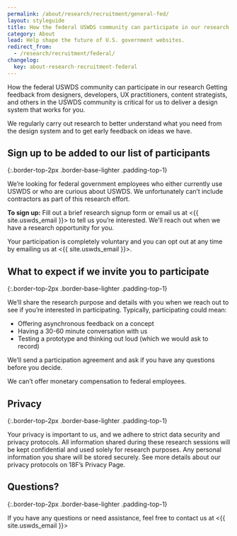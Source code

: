 ```yaml
---
permalink: /about/research/recruitment/general-fed/
layout: styleguide
title: How the federal USWDS community can participate in our research
category: About
lead: Help shape the future of U.S. government websites.
redirect_from:
  - /research/recruitment/federal/
changelog:
  key: about-research-recruitment-federal
---
```


How the federal USWDS community can participate in our research
Getting feedback from designers, developers, UX practitioners, content strategists, and others in the USWDS community is critical for us to deliver a design system that works for you.

We regularly carry out research to better understand what you need from the design system and to get early feedback on ideas we have.

## Sign up to be added to our list of participants

{:.border-top-2px .border-base-lighter .padding-top-1}

We’re looking for federal government employees who either currently use USWDS or who are curious about USWDS. We unfortunately can’t include contractors as part of this research effort.

**To sign up:**  Fill out a brief research signup form or email us at <{{ site.uswds_email }}> to tell us you’re interested. We’ll reach out when we have a research opportunity for you.

Your participation is completely voluntary and you can opt out at any time by emailing us at <{{ site.uswds_email }}>.

## What to expect if we invite you to participate

{:.border-top-2px .border-base-lighter .padding-top-1}

We’ll share the research purpose and details with you when we reach out to see if you’re interested in participating. Typically, participating could mean:

- Offering asynchronous feedback on a concept
- Having a 30-60 minute conversation with us
- Testing a prototype and thinking out loud (which we would ask to record)

We’ll send a participation agreement and ask if you have any questions before you decide.

We can’t offer monetary compensation to federal employees.

## Privacy

{:.border-top-2px .border-base-lighter .padding-top-1}

Your privacy is important to us, and we adhere to strict data security and privacy protocols. All information shared during these research sessions will be kept confidential and used solely for research purposes. Any personal information you share will be stored securely. See more details about our privacy protocols on 18F’s Privacy Page.

## Questions?

{:.border-top-2px .border-base-lighter .padding-top-1}

If you have any questions or need assistance, feel free to contact us at <{{ site.uswds_email }}>
